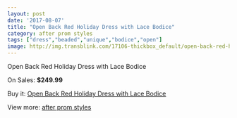 ```yaml
---
layout: post
date: '2017-08-07'
title: "Open Back Red Holiday Dress with Lace Bodice"
category: after prom styles
tags: ["dress","beaded","unique","bodice","open"]
image: http://img.transblink.com/17106-thickbox_default/open-back-red-holiday-dress-with-lace-bodice.jpg
---
```

Open Back Red Holiday Dress with Lace Bodice

On Sales: **$249.99**
<a href="https://www.transblink.com/en/after-prom-styles/5393-open-back-red-holiday-dress-with-lace-bodice.html"><amp-img layout="responsive" width="600" height="600" src="//img.transblink.com/17106-thickbox_default/open-back-red-holiday-dress-with-lace-bodice.jpg" alt="Open Back Red Holiday Dress with Lace Bodice 0" /></a>
<a href="https://www.transblink.com/en/after-prom-styles/5393-open-back-red-holiday-dress-with-lace-bodice.html"><amp-img layout="responsive" width="600" height="600" src="//img.transblink.com/17108-thickbox_default/open-back-red-holiday-dress-with-lace-bodice.jpg" alt="Open Back Red Holiday Dress with Lace Bodice 1" /></a>
<a href="https://www.transblink.com/en/after-prom-styles/5393-open-back-red-holiday-dress-with-lace-bodice.html"><amp-img layout="responsive" width="600" height="600" src="//img.transblink.com/17107-thickbox_default/open-back-red-holiday-dress-with-lace-bodice.jpg" alt="Open Back Red Holiday Dress with Lace Bodice 2" /></a>

Buy it: [Open Back Red Holiday Dress with Lace Bodice](https://www.transblink.com/en/after-prom-styles/5393-open-back-red-holiday-dress-with-lace-bodice.html "Open Back Red Holiday Dress with Lace Bodice")

View more: [after prom styles](https://www.transblink.com/en/55-after-prom-styles "after prom styles")
